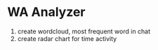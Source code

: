 # WA Analyzer
1. create wordcloud, most frequent word in chat
2. create radar chart for time activity
